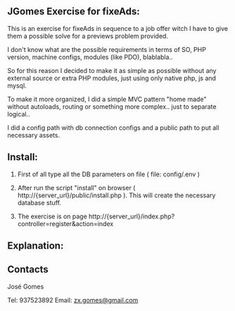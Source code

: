 ## JGomes Exercise for fixeAds:

This is an exercise for fixeAds in sequence to a job offer witch I have to give them a possible solve for a previews problem provided.

I don't know what are the possible requirements in terms of SO, PHP version, 
machine configs, modules (like PDO), blablabla.. 

So for this reason I decided to make it as simple as possible without any 
external source or extra PHP modules, just using only native php, js and mysql.

To make it more organized, I did a simple MVC pattern "home made" without 
autoloads, routing or something more complex.. just to separate logical..

I did a config path with db connection configs and a public path to put all necessary assets. 

## Install:

1) First of all type all the DB parameters on file ( file: config/.env )

2) After run the script "install" on browser ( http://{server_url}/public/install.php ). 
This will create the necessary database stuff.

3) The exercise is on page http://{server_url}/index.php?controller=register&action=index

## Explanation:

## Contacts

José Gomes

Tel: 937523892
Email: zx.gomes@gmail.com